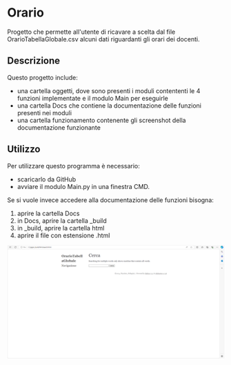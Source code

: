 # Orario
Progetto che permette all'utente di ricavare a scelta dal file OrarioTabellaGlobale.csv alcuni dati riguardanti gli orari dei docenti.
## Descrizione
Questo progetto include:
* una cartella oggetti, dove sono presenti i moduli contententi le 4 funzioni implementate e il modulo Main per eseguirle
* una cartella Docs che contiene la documentazione delle funzioni presenti nei moduli
* una cartella funzionamento contenente gli screenshot della documentazione funzionante 

## Utilizzo
Per utilizzare questo programma è necessario:
* scaricarlo da GitHub
* avviare il modulo Main.py in una finestra CMD.

Se si vuole invece accedere alla documentazione delle funzioni bisogna:
1.  aprire la cartella Docs
2.  in Docs, aprire la cartella _build
3.  in _build, aprire la cartella html
4.  aprire il file con estensione .html 

![cerca](https://github.com/Martinaaaaaaaaaaaa/Orario/blob/main/funzionamento/cerca.PNG)
